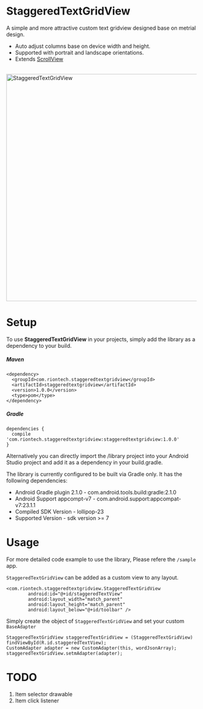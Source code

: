 # StaggeredTextGridView
A simple and more attractive custom text gridview designed base on metrial design. 
* Auto adjust columns base on device width and height. 
* Supported with portrait and landscape orientations. 
* Extends [ScrollView](http://developer.android.com/reference/android/widget/ScrollView.html)

<br>
<img src="https://github.com/riontech-xten/StaggeredTextGridView/blob/master/Screenshot_2016-04-28-19-52-08.png" height="600" alt="StaggeredTextGridView"/>
</br>

# Setup
To use **StaggeredTextGridView** in your projects, simply add the library as a dependency to your build.

##### Maven
```
<dependency>
  <groupId>com.riontech.staggeredtextgridview</groupId>
  <artifactId>staggeredtextgridview</artifactId>
  <version>1.0.0</version>
  <type>pom</type>
</dependency>
```
##### Gradle
```
dependencies {
  compile 'com.riontech.staggeredtextgridview:staggeredtextgridview:1.0.0'
}
```

Alternatively you can directly import the /library project into your Android Studio project and add it as a dependency in your build.gradle.

The library is currently configured to be built via Gradle only. It has the following dependencies:

* Android Gradle plugin 2.1.0 - com.android.tools.build:gradle:2.1.0
* Android Support appcompt-v7 - com.android.support:appcompat-v7:23.1.1
* Compiled SDK Version        - lollipop-23
* Supported Version           - sdk version >= 7

# Usage
For more detailed code example to use the library, Please refere the `/sample` app.

`StaggeredTextGridView` can be added as a custom view to any layout.

```
<com.riontech.staggeredtextgridview.StaggeredTextGridView
        android:id="@+id/staggeredTextView"
        android:layout_width="match_parent"
        android:layout_height="match_parent"
        android:layout_below="@+id/toolbar" />
```

Simply create the object of `StaggeredTextGridView` and set your custom `BaseAdapter`
```
StaggeredTextGridView staggeredTextGridView = (StaggeredTextGridView) findViewById(R.id.staggeredTextView);
CustomAdapter adapter = new CustomAdapter(this, wordJsonArray);
staggeredTextGridView.setmAdapter(adapter);
```

# TODO
1. Item selector drawable
2. Item click listener
